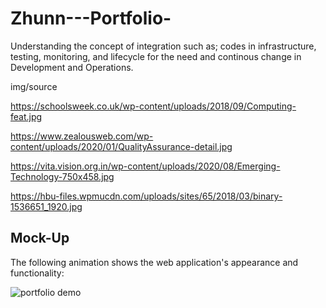 # Zhunn---Portfolio-

Understanding the concept of integration such as; codes in infrastructure, testing, monitoring, and lifecycle for the need and continous change in Development and Operations.

img/source

https://schoolsweek.co.uk/wp-content/uploads/2018/09/Computing-feat.jpg

https://www.zealousweb.com/wp-content/uploads/2020/01/QualityAssurance-detail.jpg

https://vita.vision.org.in/wp-content/uploads/2020/08/Emerging-Technology-750x458.jpg

https://hbu-files.wpmucdn.com/uploads/sites/65/2018/03/binary-1536651_1920.jpg


## Mock-Up

The following animation shows the web application's appearance and functionality:

![portfolio demo](./Assets/02-advanced-css-homework-demo.gif)
